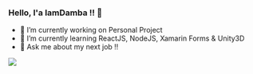 ### Hello, I'a IamDamba !! 👋

- 🔭 I’m currently working on Personal Project
- 🌱 I’m currently learning ReactJS, NodeJS, Xamarin Forms & Unity3D
- 💬 Ask me about my next job !!

<img src="https://github-readme-stats.vercel.app/api?username=iamdamba&&show_icons=true&title_color=ffffff&icon_color=bb2acf&text_color=daf7dc&bg_color=191919">
